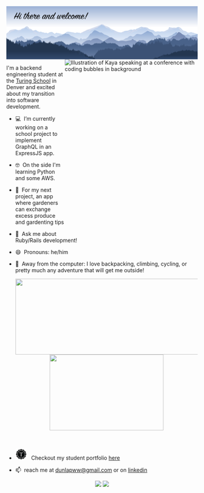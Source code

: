 <img align="center" src="https://github.com/dunlapww/dunlapww/blob/main/icons/mtn_landscape_welcome.png" width="1000"/>

<img align="right" src="https://github-readme-stats.vercel.app/api/top-langs/?username=dunlapww&theme=prussian" alt="Illustration of Kaya speaking at a conference with coding bubbles in background" width=350px height=465px/>

I'm a backend engineering student at the [Turing School](https://turing.io/) in Denver and excited about my transition into software development. 
- 💻 &nbsp;I’m currently working on a school project to implement GraphQL in an ExpressJS app.
- 🤓  &nbsp;On the side I'm learning Python and some AWS.
- 🤔  &nbsp;For my next project, an app where gardeners can exchange excess produce and gardenting tips
- 💬  &nbsp;Ask me about Ruby/Rails development!
- 😄  &nbsp;Pronouns: he/him
- 🧗 &nbsp;Away from the computer: I love backpacking, climbing, cycling, or pretty much any adventure that will get me outside!

  
  <div align="center">
    <a href="https://github.com/dunlapww/github-readme-stats">
      <img align="center" src="https://github-readme-stats.vercel.app/api?username=dunlapww&show_icons=true&theme=prussian" height="200" width="500"/>
    </a>
    <a href="https://github.com/dunlapww/github-readme-stats">
      <img align="center" src="https://github-readme-stats.vercel.app/api/top-langs/?username=dunlapww&theme=prussian" height="200" width="300"/>
    </a>
  </div>
  <br>
  <br>
  
  
- <img display="inline" src="https://github.com/dunlapww/dunlapww/blob/main/icons/turing_icon.png" height="30"> &nbsp; Checkout my student portfolio [here](https://alumni.turing.io/alumni/will-dunlap)
- 📫  &nbsp;reach me at dunlapww@gmail.com or on [linkedin](https://www.linkedin.com/in/willwdunlap/)

<p id="socialIcons" align="center">
    <a href="https://www.linkedin.com/in/willwdunlap/" alt="LinkedIn">
        <img src="https://img.shields.io/badge/-LinkedIn-blue?style=flat-square&logo=linkedin" /></a>
    <a href="https://www.codewars.com/users/dunlapww" alt="Codewars">
        <img src="https://www.codewars.com/users/dunlapww/badges/micro" /></a> 
</p>

